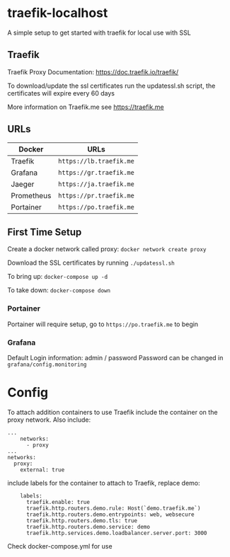 # traefik-localhost

A simple setup to get started with traefik for local use with SSL

## Traefik

Traefik Proxy Documentation: https://doc.traefik.io/traefik/

To download/update the ssl certificates run the updatessl.sh script, the certificates will expire every 60 days

More information on Traefik.me see https://traefik.me

## URLs
|Docker          | URLs                    |
|----------------|-------------------------|
|Traefik         | `https://lb.traefik.me` |
|Grafana         | `https://gr.traefik.me` |
|Jaeger          | `https://ja.traefik.me` |
|Prometheus      | `https://pr.traefik.me` |
|Portainer       | `https://po.traefik.me` |

## First Time Setup
Create a docker network called proxy: `docker network create proxy`

Download the SSL certificates by running `./updatessl.sh`

To bring up: `docker-compose up -d`

To take down: `docker-compose down`

### Portainer
Portainer will require setup, go to `https://po.traefik.me` to begin

### Grafana
Default Login information: admin / password
Password can be changed in `grafana/config.monitoring`

# Config
To attach addition containers to use Traefik include the container on the proxy network.
Also include:
```
...
    networks:
      - proxy
...
networks:
  proxy:
    external: true
```
include labels for the container to attach to Traefik, replace demo:
```
    labels:
      traefik.enable: true
      traefik.http.routers.demo.rule: Host(`demo.traefik.me`)
      traefik.http.routers.demo.entrypoints: web, websecure
      traefik.http.routers.demo.tls: true
      traefik.http.routers.demo.service: demo
      traefik.http.services.demo.loadbalancer.server.port: 3000
```
Check docker-compose.yml for use
